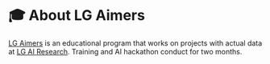 # 🎓 About LG Aimers
[LG Aimers](https://www.lgaimers.ai/) is an educational program that works on projects with actual data at [LG AI Research](https://www.lgresearch.ai/).
Training and AI hackathon conduct for two months.

